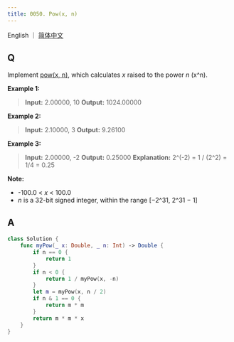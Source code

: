 ```yaml
---
title: 0050. Pow(x, n)
---
```


English ｜ [简体中文](leetcode/0050)



## Q

Implement [pow(x, n)](https://www.cplusplus.com/reference/valarray/pow/), which calculates *x* raised to the power *n* (x^n).

**Example 1:**

>**Input:** 2.00000, 10
>**Output:** 1024.00000

**Example 2:**

>**Input:** 2.10000, 3
>**Output:** 9.26100

**Example 3:**

>**Input:** 2.00000, -2
>**Output:** 0.25000
>**Explanation:** 2^(-2) = 1 / (2^2) = 1/4 = 0.25

**Note:**

- -100.0 < *x* < 100.0
- *n* is a 32-bit signed integer, within the range [−2^31, 2^31 − 1]



## A

```swift
class Solution {
    func myPow(_ x: Double, _ n: Int) -> Double {
        if n == 0 {
            return 1
        }
        if n < 0 {
            return 1 / myPow(x, -n)
        }
        let m = myPow(x, n / 2)
        if n & 1 == 0 {
            return m * m
        }
        return m * m * x
    }
}
```

